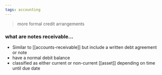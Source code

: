 ```yaml
---
tags: accounting
---
```


> more formal credit arrangements

### what are notes receivable...
- Similar to [[accounts-receivable]] but include a written debt agreement or note
- have a normal debit balance
- classified as either current or non-current [[asset]] depending on time until due date